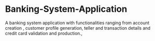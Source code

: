 # Banking-System-Application
A banking system application with functionalities ranging from account creation , customer profile generation, teller and transaction details and credit card validation and production.,
